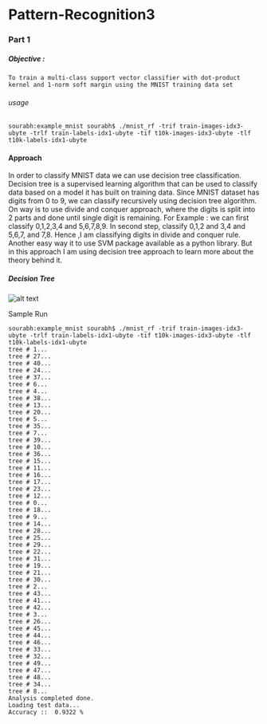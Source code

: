 # Pattern-Recognition3

### Part 1 
##### Objective : 
    To train a multi-class support vector classifier with dot-product kernel and 1-norm soft margin using the MNIST training data set
    
###### usage 
    sourabh:example_mnist sourabh$ ./mnist_rf -trif train-images-idx3-ubyte -trlf train-labels-idx1-ubyte -tif t10k-images-idx3-ubyte -tlf t10k-labels-idx1-ubyte     

#### Approach
In order to classify MNIST data we can use decision tree classification. Decision tree is a supervised learning algorithm that can be used to classify data based on a model it has built on training data. Since MNIST dataset has digits from 0 to 9, we can classify recursively using decision tree algorithm. On way is to use divide and conquer approach, where the digits is split into 2 parts and done until single digit is remaining. For Example : we can first classify 0,1,2,3,4 and 5,6,7,8,9. In second step, classify 0,1,2 and 3,4 and 5,6,7, and 7,8. Hence ,I am classifying digits in divide and conquer rule. Another easy way it to use SVM package available as a python library. But in this approach I am using decision tree approach to learn more about the theory behind it. 


##### Decision Tree  
![alt text](https://user-images.githubusercontent.com/7384893/38785904-55abddd6-40f2-11e8-98eb-adf4afdf9eec.png "Decision Tree")


Sample Run 

    sourabh:example_mnist sourabh$ ./mnist_rf -trif train-images-idx3-ubyte -trlf train-labels-idx1-ubyte -tif t10k-images-idx3-ubyte -tlf t10k-labels-idx1-ubyte 
    tree # 1...
    tree # 27...
    tree # 40...
    tree # 24...
    tree # 37...
    tree # 6...
    tree # 4...
    tree # 38...
    tree # 13...
    tree # 20...
    tree # 5...
    tree # 35...
    tree # 7...
    tree # 39...
    tree # 10...
    tree # 36...
    tree # 15...
    tree # 11...
    tree # 16...
    tree # 17...
    tree # 23...
    tree # 12...
    tree # 0...
    tree # 18...
    tree # 9...
    tree # 14...
    tree # 28...
    tree # 25...
    tree # 29...
    tree # 22...
    tree # 31...
    tree # 19...
    tree # 21...
    tree # 30...
    tree # 2...
    tree # 43...
    tree # 41...
    tree # 42...
    tree # 3...
    tree # 26...
    tree # 45...
    tree # 44...
    tree # 46...
    tree # 33...
    tree # 32...
    tree # 49...
    tree # 47...
    tree # 48...
    tree # 34...
    tree # 8...
    Analysis completed done.
    Loading test data...
    Accuracy ::  0.9322 %
    
